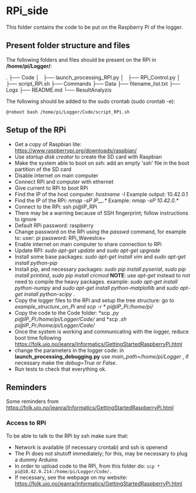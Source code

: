 # RPi_side

This folder contains the code to be put on the Raspberry Pi of the logger.

## Present folder structure and files

The following folders and files should be present on the RPi in **/home/pi/Logger/**:

.
├── Code
│   ├── launch_processing_RPI.py
│   ├── RPi_Control.py
│   ├── script_RPi.sh
├── Commands
├── Data
├── filename_list.txt
├── Logs
├── README.md
└── ResultAnalyzis

The following should be added to the sudo crontab (sudo crontab -e):

```
@reboot bash /home/pi/Logger/Code/script_RPi.sh
```

## Setup of the RPi

- Get a copy of Raspbian lite: https://www.raspberrypi.org/downloads/raspbian/
- Use *startup disk creator* to create the SD card with Raspbian
- Make the system able to boot on ssh: add an empty 'ssh' file in the boot partition of the SD card
- Disable internet on main computer
- Connect RPi and computer with ethernet
- Give current to RPi to boot RPi
- Find the IP of the host computer: *hostname -I* Example output: 10.42.0.1
- Find the IP of the RPi: *nmap -sP IP__.\** Example: *nmap -sP 10.42.0.\**
- Connect to the RPi: ssh pi@IP_RPi
- There may be a warning because of SSH fingerprint; follow instructions to ignore
- Default RPi password: raspberry
- Change password on the RPi using the *passwd* command, for example to: user: pi password: RPi_WavesIce+
- Enable internet on main computer to share connection to RPi
- Update RPI: *sudo apt-get update* and *sudo apt-get upgrade*
- Install some base packages: *sudo apt-get install vim* and *sudo apt-get install python-pip* 
- Install pip, and necessary packages: *sudo pip install pyserial*, *sudo pip install printind*, *sudo pip install crcmod* **NOTE**: use *apt-get* instead to not need to compile the heavy packages. example: *sudo apt-get install python-numpy* and *sudo apt-get install python-matplotlib* and *sudo apt-get install python-scipy* .
- Copy the logger files to the RPi and setup the tree structure: go to *example_structure_on_Pi* and *scp -r * pi@IP_Pi:/home/pi/*
- Copy the code to the Code folder: *scp *.py pi@IP_Pi:/home/pi/Logger/Code/* and *scp *.sh pi@IP_Pi:/home/pi/Logger/Code/*
- Once the system is working and communicating with the logger, reduce boot time following https://folk.uio.no/jeanra/Informatics/GettingStartedRaspberryPi.html
- change the parameters in the logger code: in **launch_processing_debugging.py** use *main_path=/home/pi/Logger* , if necessary make the *debug=True* or *False*.
- Run tests to check that everything ok.

## Reminders

Some reminders from https://folk.uio.no/jeanra/Informatics/GettingStartedRaspberryPi.html

### Access to RPi

To be able to talk to the RPi by ssh make sure that:

- Network is available (if necessary crontab) and ssh is openend
- The Pi does not shutoff immediately; for this, may be necessary to plug a dummy
Arduino
- In order to upload code to the RPi, from this folder do: ```scp * pi@10.42.0.214:/home/pi/Logger/Code/.```
- If necessary, see the webpage on my website: https://folk.uio.no/jeanra/Informatics/GettingStartedRaspberryPi.html
